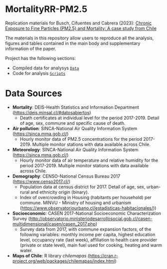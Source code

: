# MortalityRR-PM2.5

Replication materials for Busch, Cifuentes and Cabrera (2023): [Chronic Exposure to Fine Particles (PM2.5) and Mortality: A case study from Chile](https://journals.lww.com/environepidem/Fulltext/2023/08000/Chronic_exposure_to_fine_particles__PM2_5__and.3.aspx)

The materials in this repository allow users to reproduce all the analysis, figures and tables contained in the main body and supplementary information of the paper.

Project has the following sections:
* Compiled data for analysys [`Data`](https://github.com/pmbusch/MortalityRR-PM2.5/tree/master/Data)
* Code for analysis [`Scripts`](https://github.com/pmbusch/MortalityRR-PM2.5/tree/master/Scripts)

# Data Sources
* **Mortality**: DEIS-Health Statistics and Information Department (https://deis.minsal.cl/#datosabiertos)
	* Death certificates at individual level for the period 2017-2019. Detail of age, sex, commune and specific cause of death.
* **Air pollution**: SINCA-National Air Quality Information System (https://sinca.mma.gob.cl/)
	* Hourly monitor data of PM2.5 concentrations for the period 2017-2019. Multiple monitor stations with data available across Chile.
* **Meteorology**: SINCA-National Air Quality Information System (https://sinca.mma.gob.cl/)
	* Hourly monitor data of air temperature and relative humidity for the period 2017-2019. Multiple monitor stations with data available across Chile.
* **Demography**: CENSO-National Census Bureau 2017 (https://www.censo2017.cl/)
	* Population data at census district for 2017. Detail of age, sex, urban-rural and ethnicity origin (binary).
	* Index of overcrowding in Housing (habitants per household) per commune. MINVU - Ministry of housing and urbanism (https://www.observatoriourbano.cl/estadisticas-habitacionales/))
* **Socioeconomic**: CASEN 2017-National Socioeconomic Characterization Survey (http://observatorio.ministeriodesarrollosocial.gob.cl/casen-multidimensional/casen/casen_2017.php)
	* Survey data from 2017, with commune expansion factors, of the following variables: monthly income per capita, highest education level, occupancy rate (last week), affiliation to health care provider (private or state level), main fuel used for cooking, heating and warm water.
* **Maps of Chile**: R library *chilemapas* (https://cran.r-project.org/web/packages/chilemapas/index.html)
